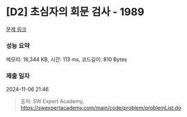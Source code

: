 # [D2] 초심자의 회문 검사 - 1989 

[문제 링크](https://swexpertacademy.com/main/code/problem/problemDetail.do?contestProbId=AV5PyTLqAf4DFAUq) 

### 성능 요약

메모리: 18,344 KB, 시간: 113 ms, 코드길이: 810 Bytes

### 제출 일자

2024-11-06 21:46



> 출처: SW Expert Academy, https://swexpertacademy.com/main/code/problem/problemList.do